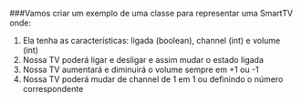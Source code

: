 ###Vamos criar um exemplo de uma classe para representar uma SmartTV onde:

1. Ela tenha as características: ligada (boolean), channel (int) e volume (int)
2. Nossa TV poderá ligar e desligar e assim mudar o estado ligada
3. Nossa TV aumentará e diminuirá o volume sempre em +1 ou -1
4. Nossa TV poderá mudar de channel de 1 em 1 ou definindo o número correspondente
